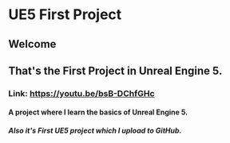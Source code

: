 # UE5 First Project
## Welcome
## That's the First Project in Unreal Engine 5.
### Link: https://youtu.be/bsB-DChfGHc
#### A project where I learn the basics of Unreal Engine 5.
##### Also it's First UE5 project which I upload to GitHub.

